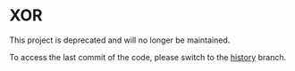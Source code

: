 # XOR

This project is deprecated and will no longer be maintained.

To access the last commit of the code, please switch to the [history](https://github.com/alexaubry/xor/tree/history) branch.
